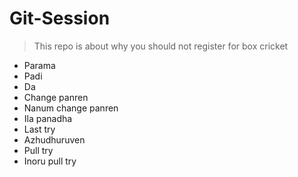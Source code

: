 # Git-Session

>This repo is about why you should not register for box cricket
- Parama
- Padi
- Da
- Change panren
- Nanum change panren
- Ila panadha
- Last try
- Azhudhuruven
- Pull try
- Inoru pull try
